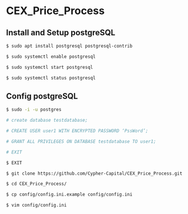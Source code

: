 # CEX_Price_Process

## Install and Setup postgreSQL

```bash
$ sudo apt install postgresql postgresql-contrib

$ sudo systemctl enable postgresql

$ sudo systemctl start postgresql

$ sudo systemctl status postgresql
```

## Config postgreSQL

```bash
$ sudo -i -u postgres

# create database testdatabase;

# CREATE USER user1 WITH ENCRYPTED PASSWORD ‘PssWord’;

# GRANT ALL PRIVILEGES ON DATABASE testdatabase TO user1;

# EXIT

$ EXIT
```


```bash
$ git clone https://github.com/Cypher-Capital/CEX_Price_Process.git

$ cd CEX_Price_Process/

$ cp config/config.ini.example config/config.ini

$ vim config/config.ini


```